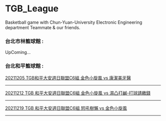 # TGB_League
Basketball game with Chun-Yuan-University Electronic Engineering department Teammate & our friends.

### 台北市林籃球館 : 
UpComing...<br>

### 台北和平籃球館 :
[20211205 TGB和平大安週日聯盟C6組 金色小旋風 vs 康潔美牙醫](20211205_TGBL/README.md) <hr/>
[20211212 TGB 和平大安週日聯盟C6組 金色小旋風 vs 濕凸打鹹-打球請繳錢](20211212_TGBL/README.md) <hr/>
[20211219 TGB 和平大安週日聯盟C6組 怒吼樹懶 vs 金色小旋風](20211219_TGBL/README.md) <hr/>


